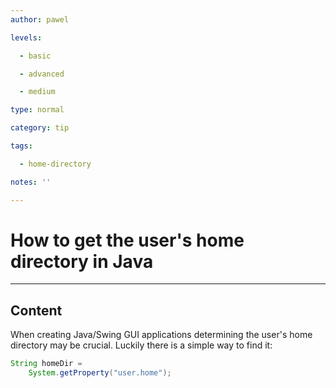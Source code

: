 ```yaml
---
author: pawel

levels:

  - basic

  - advanced

  - medium

type: normal

category: tip

tags:

  - home-directory

notes: ''

---
```

# How to get the user's home directory in Java

---
## Content

When creating Java/Swing GUI applications determining the user's home directory may be crucial. Luckily there is a simple way to find it:

```java
String homeDir = 
    System.getProperty("user.home");
```